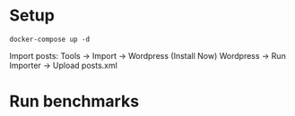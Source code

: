 # Setup #

`docker-compose up -d`

Import posts: 
Tools -> Import -> Wordpress (Install Now) Wordpress -> Run Importer -> Upload posts.xml 

# Run benchmarks